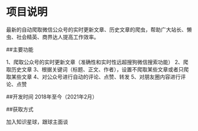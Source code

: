 # 项目说明
最新的自动爬取微信公众号的实时更新文章、历史文章的爬虫，帮助广大站长、懒虫、社会精英、商界达人提高工作效率。

##主要功能

1、爬取公众号的实时更新文章（准确性和实时性远超搜狗微信搜索功能）
2、爬取历史文章
3、根据关键词（标题、正文、作者），设置不爬取某些文章或者只爬取某些文章
4、对公众号进行自动的评论、点赞、转发
5、对朋友圈内容进行评论、点赞

##开发时间
2018年至今（2021年2月）

##获取方式

加入知识星球，跟球主面谈
